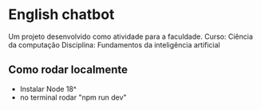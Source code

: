 # English chatbot

Um projeto desenvolvido como atividade para a faculdade.
Curso: Ciência da computação
Disciplina: Fundamentos da inteligência artificial

## Como rodar localmente

- Instalar Node 18^
- no terminal rodar "npm run dev"
